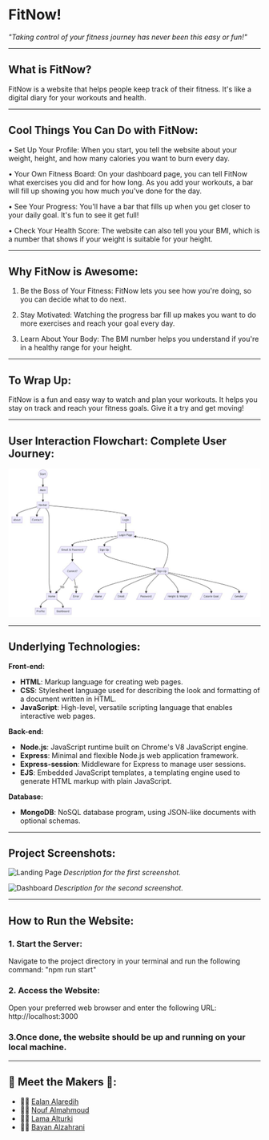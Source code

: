 # FitNow!
*"Taking control of your fitness journey has never been this easy or fun!"*
***

## What is FitNow?
FitNow is a website that helps people keep track of their fitness. It's like a digital 
diary for your workouts and health.
***
## Cool Things You Can Do with FitNow:
• Set Up Your Profile: When you start, you tell the website about your weight, height, and how many calories you want to burn every day.

• Your Own Fitness Board: On your dashboard page, you can tell FitNow what exercises you did and for how long. As you add your workouts, a bar will fill up showing you how much you've done for the day.

• See Your Progress: You'll have a bar that fills up when you get closer to your daily goal. It's fun to see it get full!

• Check Your Health Score: The website can also tell you your BMI, which is a number that shows if your weight is suitable for your height.
***
## Why FitNow is Awesome:
1. Be the Boss of Your Fitness: FitNow lets you see how you're doing, so you can decide what to do next.
   
2. Stay Motivated: Watching the progress bar fill up makes you want to do more exercises and reach your goal every day.
   
3. Learn About Your Body: The BMI number helps you understand if you're in a healthy range for your height.
***
## To Wrap Up:
FitNow is a fun and easy way to watch and plan your workouts. It helps you stay on track and reach your fitness goals. Give it a try and get moving!
***
## User Interaction Flowchart: Complete User Journey:
![FitNow Flowchart](./flowchart_fitnow.jpg)
***
## Underlying Technologies:

**Front-end:**
- **HTML**: Markup language for creating web pages.
- **CSS**: Stylesheet language used for describing the look and formatting of a document written in HTML.
- **JavaScript**: High-level, versatile scripting language that enables interactive web pages.

**Back-end:**
- **Node.js**: JavaScript runtime built on Chrome's V8 JavaScript engine.
- **Express**: Minimal and flexible Node.js web application framework.
- **Express-session**: Middleware for Express to manage user sessions.
- **EJS**: Embedded JavaScript templates, a templating engine used to generate HTML markup with plain JavaScript.

**Database:**
- **MongoDB**: NoSQL database program, using JSON-like documents with optional schemas.
***
## Project Screenshots:

![Landing Page](./path_to_screenshot_1.jpg)
_Description for the first screenshot._

![Dashboard](./path_to_screenshot_2.jpg)
_Description for the second screenshot._
***
## How to Run the Website:
### 1. Start the Server:
Navigate to the project directory in your terminal and run the following command:
"npm run start"
### 2. Access the Website:
Open your preferred web browser and enter the following URL:
http://localhost:3000
### 3.Once done, the website should be up and running on your local machine.
***
## 🌟 Meet the Makers 🌟:
- 👩‍💻 [Ealan Alaredih](https://github.com/ealan-01)
- 👨‍💻 [Nouf Almahmoud](https://github.com/Nouf_SM)
- 👨‍💻 [Lama Alturki](https://github.com/Lamaturki1)
- 👨‍💻 [Bayan Alzahrani](https://github.com/BayanAli2)





  




